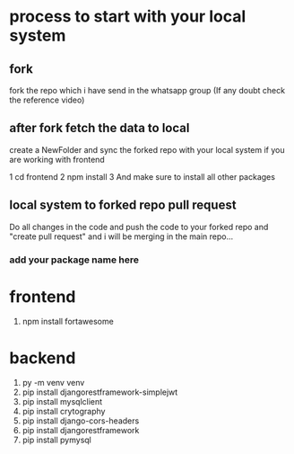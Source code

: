 # process to start with your local system

## fork

fork the repo which i have send in the whatsapp group (If any doubt check the reference video)

## after fork fetch the data to local

create a NewFolder and sync the forked repo with your local system
if you are working with frontend

1 cd frontend
2 npm install
3 And make sure to install all other packages

## local system to forked repo pull request

Do all changes in the code and push the code to your forked repo and "create pull request" and i will be merging in the main repo...

### add your package name here

# frontend

1.  npm install fortawesome

# backend

1. py -m venv venv
2. pip install djangorestframework-simplejwt
3. pip install mysqlclient
4. pip install crytography
5. pip install django-cors-headers
6. pip install djangorestframework
7. pip install pymysql
